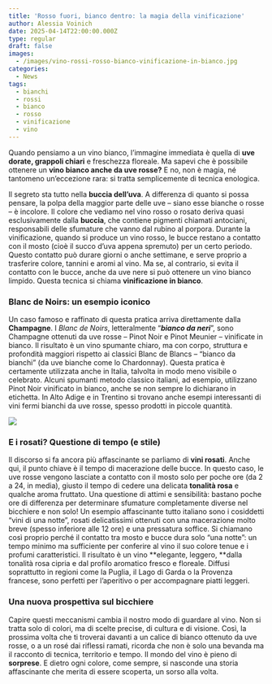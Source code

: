 ```yaml
---
title: 'Rosso fuori, bianco dentro: la magia della vinificazione'
author: Alessia Voinich
date: 2025-04-14T22:00:00.000Z
type: regular
draft: false
images:
  - /images/vino-rossi-rosso-bianco-vinificazione-in-bianco.jpg
categories:
  - News
tags:
  - bianchi
  - rossi
  - bianco
  - rosso
  - vinificazione
  - vino
---
```


Quando pensiamo a un vino bianco, l’immagine immediata è quella di **uve dorate, grappoli chiari** e freschezza floreale. Ma sapevi che è possibile ottenere un **vino bianco anche da uve rosse?** E no, non è magia, né tantomeno un’eccezione rara: si tratta semplicemente di tecnica enologica.

Il segreto sta tutto nella **buccia dell’uva**. A differenza di quanto si possa pensare, la polpa della maggior parte delle uve – siano esse bianche o rosse – è incolore. Il colore che vediamo nel vino rosso o rosato deriva quasi esclusivamente dalla **buccia**, che contiene pigmenti chiamati antociani, responsabili delle sfumature che vanno dal rubino al porpora. Durante la vinificazione, quando si produce un vino rosso, le bucce restano a contatto con il mosto (cioè il succo d’uva appena spremuto) per un certo periodo. Questo contatto può durare giorni o anche settimane, e serve proprio a trasferire colore, tannini e aromi al vino. Ma se, al contrario, si evita il contatto con le bucce, anche da uve nere si può ottenere un vino bianco limpido. Questa tecnica si chiama **vinificazione in bianco**.

### Blanc de Noirs: un esempio iconico

Un caso famoso e raffinato di questa pratica arriva direttamente dalla **Champagne**. I *Blanc de Noirs*, letteralmente “***bianco da neri***”, sono Champagne ottenuti da uve rosse – Pinot Noir e Pinot Meunier – vinificate in bianco. Il risultato è un vino spumante chiaro, ma con corpo, struttura e profondità maggiori rispetto ai classici Blanc de Blancs – “bianco da bianchi” (da uve bianche come lo Chardonnay). Questa pratica è certamente utilizzata anche in Italia, talvolta in modo meno visibile o celebrato. Alcuni spumanti metodo classico italiani, ad esempio, utilizzano Pinot Noir vinificato in bianco, anche se non sempre lo dichiarano in etichetta. In Alto Adige e in Trentino si trovano anche esempi interessanti di vini fermi bianchi da uve rosse, spesso prodotti in piccole quantità.

![](/images/champagne-6817667_1280.jpg)

### E i rosati? Questione di tempo (e stile)

Il discorso si fa ancora più affascinante se parliamo di **vini rosati**. Anche qui, il punto chiave è il tempo di macerazione delle bucce. In questo caso, le uve rosse vengono lasciate a contatto con il mosto solo per poche ore (da 2 a 24, in media), giusto il tempo di cedere una delicata **tonalità rosa** e qualche aroma fruttato. Una questione di attimi e sensibilità: bastano poche ore di differenza per determinare sfumature completamente diverse nel bicchiere e non solo! Un esempio affascinante tutto italiano sono i cosiddetti “vini di una notte”, rosati delicatissimi ottenuti con una macerazione molto breve (spesso inferiore alle 12 ore) e una pressatura soffice. Si chiamano così proprio perché il contatto tra mosto e bucce dura solo “una notte”: un tempo minimo ma sufficiente per conferire al vino il suo colore tenue e i profumi caratteristici. Il risultato è un vino \*\*elegante, leggero, \*\*dalla tonalità rosa cipria e dal profilo aromatico fresco e floreale. Diffusi soprattutto in regioni come la Puglia, il Lago di Garda o la Provenza francese, sono perfetti per l’aperitivo o per accompagnare piatti leggeri.

### Una nuova prospettiva sul bicchiere

Capire questi meccanismi cambia il nostro modo di guardare al vino. Non si tratta solo di colori, ma di scelte precise, di cultura e di visione. Così, la prossima volta che ti troverai davanti a un calice di bianco ottenuto da uve rosse, o a un rosé dai riflessi ramati, ricorda che non è solo una bevanda ma il racconto di tecnica, territorio e tempo. Il mondo del vino è pieno di **sorprese**. E dietro ogni colore, come sempre, si nasconde una storia affascinante che merita di essere scoperta, un sorso alla volta.

